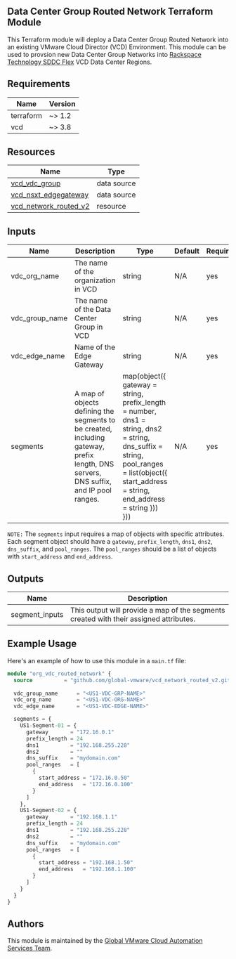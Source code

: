 ## Data Center Group Routed Network Terraform Module

This Terraform module will deploy a Data Center Group Routed Network into an existing VMware Cloud Director (VCD) Environment.  This module can be used to provsion new Data Center Group Networks into [Rackspace Technology SDDC Flex](https://www.rackspace.com/cloud/private/software-defined-data-center-flex) VCD Data Center Regions.

## Requirements

| Name | Version |
|------|---------|
| terraform | ~> 1.2 |
| vcd | ~> 3.8 |

## Resources

| Name | Type |
|------|------|
| [vcd_vdc_group](https://registry.terraform.io/providers/vmware/vcd/3.8/docs/data-sources/vdc_group) | data source |
| [vcd_nsxt_edgegateway](https://registry.terraform.io/providers/vmware/vcd/3.8/docs/data-sources/nsxt_edgegateway) | data source |
| [vcd_network_routed_v2](https://registry.terraform.io/providers/vmware/vcd/3.8/docs/resources/network_routed_v2) | resource |

## Inputs

| Name | Description | Type | Default | Required |
|------|-------------|------|---------|----------|
| vdc_org_name | The name of the organization in VCD | string | N/A | yes |
| vdc_group_name | The name of the Data Center Group in VCD | string | N/A | yes |
| vdc_edge_name | Name of the Edge Gateway | string | N/A | yes |
| segments | A map of objects defining the segments to be created, including gateway, prefix length, DNS servers, DNS suffix, and IP pool ranges. | map(object({ gateway = string, prefix_length = number, dns1 = string, dns2 = string, dns_suffix = string, pool_ranges = list(object({ start_address = string, end_address = string })) })) | N/A | yes |

`NOTE:` The `segments` input requires a map of objects with specific attributes. Each segment object should have a `gateway`, `prefix_length`, `dns1`, `dns2`, `dns_suffix`, and `pool_ranges`. The `pool_ranges` should be a list of objects with `start_address` and `end_address`.

## Outputs

| Name | Description |
|------|-------------|
| segment_inputs | This output will provide a map of the segments created with their assigned attributes. |

## Example Usage

Here's an example of how to use this module in a `main.tf` file:

```terraform
module "org_vdc_routed_network" {
  source          = "github.com/global-vmware/vcd_network_routed_v2.git?ref=v2.0.0"
  
  vdc_group_name      = "<US1-VDC-GRP-NAME>"
  vdc_org_name        = "<US1-VDC-ORG-NAME>"
  vdc_edge_name       = "<US1-VDC-EDGE-NAME>"

  segments = {
    US1-Segment-01 = {
      gateway       = "172.16.0.1"
      prefix_length = 24
      dns1          = "192.168.255.228"
      dns2          = ""
      dns_suffix    = "mydomain.com"
      pool_ranges   = [
        {
          start_address = "172.16.0.50"
          end_address   = "172.16.0.100"
        }
      ]
    },
    US1-Segment-02 = {
      gateway       = "192.168.1.1"
      prefix_length = 24
      dns1          = "192.168.255.228"
      dns2          = ""
      dns_suffix    = "mydomain.com"
      pool_ranges   = [
        {
          start_address = "192.168.1.50"
          end_address   = "192.168.1.100"
        }
      ]
    }
  }
}
```

## Authors

This module is maintained by the [Global VMware Cloud Automation Services Team](https://github.com/global-vmware).
